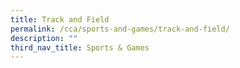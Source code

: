 ```yaml
---
title: Track and Field
permalink: /cca/sports-and-games/track-and-field/
description: ""
third_nav_title: Sports & Games
---
```

